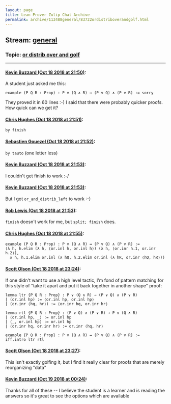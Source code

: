 ```yaml
---
layout: page
title: Lean Prover Zulip Chat Archive 
permalink: archive/113488general/83722ordistriboverandgolf.html
---
```


## Stream: [general](index.html)
### Topic: [or distrib over and golf](83722ordistriboverandgolf.html)

---

#### [Kevin Buzzard (Oct 18 2018 at 21:50)](https://leanprover.zulipchat.com/#narrow/stream/113488-general/topic/or%20distrib%20over%20and%20golf/near/136067247):
A student just asked me this:

```lean
example (P Q R : Prop) : P ∨ (Q ∧ R) ↔ (P ∨ Q) ∧ (P ∨ R) := sorry
```

They proved it in 60 lines :-) I said that there were probably quicker proofs. How quick can we get it?

#### [Chris Hughes (Oct 18 2018 at 21:51)](https://leanprover.zulipchat.com/#narrow/stream/113488-general/topic/or%20distrib%20over%20and%20golf/near/136067269):
`by finish`

#### [Sebastien Gouezel (Oct 18 2018 at 21:52)](https://leanprover.zulipchat.com/#narrow/stream/113488-general/topic/or%20distrib%20over%20and%20golf/near/136067327):
`by tauto` (one letter less)

#### [Kevin Buzzard (Oct 18 2018 at 21:53)](https://leanprover.zulipchat.com/#narrow/stream/113488-general/topic/or%20distrib%20over%20and%20golf/near/136067345):
I couldn't get finish to work :-/

#### [Kevin Buzzard (Oct 18 2018 at 21:53)](https://leanprover.zulipchat.com/#narrow/stream/113488-general/topic/or%20distrib%20over%20and%20golf/near/136067349):
But I got `or_and_distrib_left` to work :-)

#### [Rob Lewis (Oct 18 2018 at 21:53)](https://leanprover.zulipchat.com/#narrow/stream/113488-general/topic/or%20distrib%20over%20and%20golf/near/136067355):
`finish` doesn't work for me, but `split; finish` does.

#### [Chris Hughes (Oct 18 2018 at 21:55)](https://leanprover.zulipchat.com/#narrow/stream/113488-general/topic/or%20distrib%20over%20and%20golf/near/136067468):
```lean
example (P Q R : Prop) : P ∨ (Q ∧ R) ↔ (P ∨ Q) ∧ (P ∨ R) :=
⟨λ h, h.elim (λ h, ⟨or.inl h, or.inl h⟩) (λ h, ⟨or.inr h.1, or.inr h.2⟩),
  λ h, h.1.elim or.inl (λ hQ, h.2.elim or.inl (λ hR, or.inr ⟨hQ, hR⟩))
```

#### [Scott Olson (Oct 18 2018 at 23:24)](https://leanprover.zulipchat.com/#narrow/stream/113488-general/topic/or%20distrib%20over%20and%20golf/near/136072685):
If one didn't want to use a high level tactic, I'm fond of pattern matching for this style of "take it apart and put it back together in another shape" proof:

```lean
lemma ltr {P Q R : Prop} : P ∨ (Q ∧ R) → (P ∨ Q) ∧ (P ∨ R)
| (or.inl hp) := ⟨or.inl hp, or.inl hp⟩
| (or.inr ⟨hq, hr⟩) := ⟨or.inr hq, or.inr hr⟩

lemma rtl {P Q R : Prop} : (P ∨ Q) ∧ (P ∨ R) → P ∨ (Q ∧ R)
| ⟨or.inl hp, _⟩ := or.inl hp
| ⟨_, or.inl hp⟩ := or.inl hp
| ⟨or.inr hq, or.inr hr⟩ := or.inr ⟨hq, hr⟩

example {P Q R : Prop} : P ∨ (Q ∧ R) ↔ (P ∨ Q) ∧ (P ∨ R) :=
iff.intro ltr rtl
```

#### [Scott Olson (Oct 18 2018 at 23:27)](https://leanprover.zulipchat.com/#narrow/stream/113488-general/topic/or%20distrib%20over%20and%20golf/near/136072824):
This isn't exactly golfing it, but I find it really clear for proofs that are merely reorganizing "data"

#### [Kevin Buzzard (Oct 19 2018 at 00:24)](https://leanprover.zulipchat.com/#narrow/stream/113488-general/topic/or%20distrib%20over%20and%20golf/near/136075871):
Thanks for all of these -- I believe the student is a learner and is reading the answers so it's great to see the options which are available

